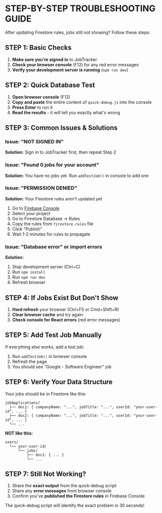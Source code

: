 # STEP-BY-STEP TROUBLESHOOTING GUIDE
After updating Firestore rules, jobs still not showing? Follow these steps:

## STEP 1: Basic Checks
1. **Make sure you're signed in** to JobTracker
2. **Check your browser console** (F12) for any red error messages
3. **Verify your development server is running** (`npm run dev`)

## STEP 2: Quick Database Test
1. **Open browser console** (F12)
2. **Copy and paste** the entire content of `quick-debug.js` into the console
3. **Press Enter** to run it
4. **Read the results** - it will tell you exactly what's wrong

## STEP 3: Common Issues & Solutions

### Issue: "NOT SIGNED IN"
**Solution:** Sign in to JobTracker first, then repeat Step 2

### Issue: "Found 0 jobs for your account"
**Solution:** You have no jobs yet. Run `addTestJob()` in console to add one

### Issue: "PERMISSION DENIED"
**Solution:** Your Firestore rules aren't updated yet
1. Go to [Firebase Console](https://console.firebase.google.com)
2. Select your project
3. Go to Firestore Database → Rules
4. Copy the rules from `firestore.rules` file
5. Click "Publish"
6. Wait 1-2 minutes for rules to propagate

### Issue: "Database error" or import errors
**Solution:** 
1. Stop development server (Ctrl+C)
2. Run `npm install`
3. Run `npm run dev`
4. Refresh browser

## STEP 4: If Jobs Exist But Don't Show
1. **Hard refresh** your browser (Ctrl+F5 or Cmd+Shift+R)
2. **Clear browser cache** and try again
3. **Check console for React errors** (red error messages)

## STEP 5: Add Test Job Manually
If everything else works, add a test job:
1. Run `addTestJob()` in browser console
2. Refresh the page
3. You should see "Google - Software Engineer" job

## STEP 6: Verify Your Data Structure
Your jobs should be in Firestore like this:
```
jobApplications/
  ├── doc1: { companyName: "...", jobTitle: "...", userId: "your-user-id", ... }
  ├── doc2: { companyName: "...", jobTitle: "...", userId: "your-user-id", ... }
  └── ...
```

**NOT like this:**
```
users/
  └── your-user-id/
      └── jobs/
          ├── doc1: { ... }
          └── ...
```

## STEP 7: Still Not Working?
1. Share the **exact output** from the quick-debug script
2. Share any **error messages** from browser console
3. Confirm you've **published the Firestore rules** in Firebase Console

The quick-debug script will identify the exact problem in 30 seconds!
